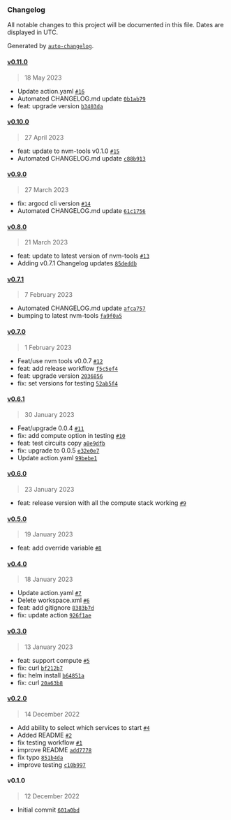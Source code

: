 ### Changelog

All notable changes to this project will be documented in this file. Dates are displayed in UTC.

Generated by [`auto-changelog`](https://github.com/CookPete/auto-changelog).

#### [v0.11.0](https://github.com/nevermined-io/nvm-tools-actions/compare/v0.10.0...v0.11.0)

> 18 May 2023

- Update action.yaml [`#16`](https://github.com/nevermined-io/nvm-tools-actions/pull/16)
- Automated CHANGELOG.md update [`0b1ab79`](https://github.com/nevermined-io/nvm-tools-actions/commit/0b1ab7969d8e030326c762a44279f327da9bf7d3)
- feat: upgrade version [`b3403da`](https://github.com/nevermined-io/nvm-tools-actions/commit/b3403da75ecedc432c005e7e37241102f9b60101)

#### [v0.10.0](https://github.com/nevermined-io/nvm-tools-actions/compare/v0.9.0...v0.10.0)

> 27 April 2023

- feat: update to nvm-tools v0.1.0 [`#15`](https://github.com/nevermined-io/nvm-tools-actions/pull/15)
- Automated CHANGELOG.md update [`c88b913`](https://github.com/nevermined-io/nvm-tools-actions/commit/c88b913ec97ce4e0ae815a323be631464ab7fcc3)

#### [v0.9.0](https://github.com/nevermined-io/nvm-tools-actions/compare/v0.8.0...v0.9.0)

> 27 March 2023

- fix: argocd cli version [`#14`](https://github.com/nevermined-io/nvm-tools-actions/pull/14)
- Automated CHANGELOG.md update [`61c1756`](https://github.com/nevermined-io/nvm-tools-actions/commit/61c175602521aba33d74d1897e9efb7c1698a933)

#### [v0.8.0](https://github.com/nevermined-io/nvm-tools-actions/compare/v0.7.1...v0.8.0)

> 21 March 2023

- feat: update to latest version of nvm-tools [`#13`](https://github.com/nevermined-io/nvm-tools-actions/pull/13)
- Adding v0.7.1 Changelog updates [`85deddb`](https://github.com/nevermined-io/nvm-tools-actions/commit/85deddb3a32c6afb9be73e706d78c2329858973b)

#### [v0.7.1](https://github.com/nevermined-io/nvm-tools-actions/compare/v0.7.0...v0.7.1)

> 7 February 2023

- Automated CHANGELOG.md update [`afca757`](https://github.com/nevermined-io/nvm-tools-actions/commit/afca757b38b733bf692e50752c15a12cc52c9780)
- bumping to latest nvm-tools [`fa9f0a5`](https://github.com/nevermined-io/nvm-tools-actions/commit/fa9f0a57f796ac80e5d7d9513bdafcb029568d0b)

#### [v0.7.0](https://github.com/nevermined-io/nvm-tools-actions/compare/v0.6.1...v0.7.0)

> 1 February 2023

- Feat/use nvm tools v0.0.7 [`#12`](https://github.com/nevermined-io/nvm-tools-actions/pull/12)
- feat: add release workflow [`f5c5ef4`](https://github.com/nevermined-io/nvm-tools-actions/commit/f5c5ef47090d341283b36826102874d4d4a83f1e)
- feat: upgrade version [`2036856`](https://github.com/nevermined-io/nvm-tools-actions/commit/203685634d7bf9836bebee51401b62826ace9d71)
- fix: set versions for testing [`52ab5f4`](https://github.com/nevermined-io/nvm-tools-actions/commit/52ab5f4084a7898aa2247703c1ae058bc0c69aa0)

#### [v0.6.1](https://github.com/nevermined-io/nvm-tools-actions/compare/v0.6.0...v0.6.1)

> 30 January 2023

- Feat/upgrade 0.0.4 [`#11`](https://github.com/nevermined-io/nvm-tools-actions/pull/11)
- fix: add compute option in testing [`#10`](https://github.com/nevermined-io/nvm-tools-actions/pull/10)
- feat: test circuits copy [`a0e9dfb`](https://github.com/nevermined-io/nvm-tools-actions/commit/a0e9dfbee7e306e546c3e75e62d39b4b1dac0a7b)
- fix: upgrade to 0.0.5 [`e32e0e7`](https://github.com/nevermined-io/nvm-tools-actions/commit/e32e0e72ccdafc911de313d86b3f41dc206090b0)
- Update action.yaml [`99bebe1`](https://github.com/nevermined-io/nvm-tools-actions/commit/99bebe18c4fbe3dddfcd55d42b94961aa0ef5a63)

#### [v0.6.0](https://github.com/nevermined-io/nvm-tools-actions/compare/v0.5.0...v0.6.0)

> 23 January 2023

- feat: release version with all the compute stack working [`#9`](https://github.com/nevermined-io/nvm-tools-actions/pull/9)

#### [v0.5.0](https://github.com/nevermined-io/nvm-tools-actions/compare/v0.4.0...v0.5.0)

> 19 January 2023

- feat: add override variable [`#8`](https://github.com/nevermined-io/nvm-tools-actions/pull/8)

#### [v0.4.0](https://github.com/nevermined-io/nvm-tools-actions/compare/v0.3.0...v0.4.0)

> 18 January 2023

- Update action.yaml [`#7`](https://github.com/nevermined-io/nvm-tools-actions/pull/7)
- Delete workspace.xml [`#6`](https://github.com/nevermined-io/nvm-tools-actions/pull/6)
- feat: add gitignore [`8383b7d`](https://github.com/nevermined-io/nvm-tools-actions/commit/8383b7d031a99c192f792c32389fbaa9655c04ff)
- fix: update action [`926f1ae`](https://github.com/nevermined-io/nvm-tools-actions/commit/926f1ae7fd700825cd733a1a6b6dc4576bdda94c)

#### [v0.3.0](https://github.com/nevermined-io/nvm-tools-actions/compare/v0.2.0...v0.3.0)

> 13 January 2023

- feat: support compute [`#5`](https://github.com/nevermined-io/nvm-tools-actions/pull/5)
- fix: curl [`bf212b7`](https://github.com/nevermined-io/nvm-tools-actions/commit/bf212b777049cb33c049a084fc62674eb3a218f6)
- fix: helm install [`b64851a`](https://github.com/nevermined-io/nvm-tools-actions/commit/b64851aa5525ded8102caa9f50b34ad6cd80c763)
- fix: curl [`20a63b8`](https://github.com/nevermined-io/nvm-tools-actions/commit/20a63b835749f14868aee8ea0b9b7ed6ee8121f9)

#### [v0.2.0](https://github.com/nevermined-io/nvm-tools-actions/compare/v0.1.0...v0.2.0)

> 14 December 2022

- Add ability to select which services to start [`#4`](https://github.com/nevermined-io/nvm-tools-actions/pull/4)
- Added README [`#2`](https://github.com/nevermined-io/nvm-tools-actions/pull/2)
- fix testing workflow [`#1`](https://github.com/nevermined-io/nvm-tools-actions/pull/1)
- improve README [`add7778`](https://github.com/nevermined-io/nvm-tools-actions/commit/add77788e0106b5b4167a114de74ab5cad832a81)
- fix typo [`851b4da`](https://github.com/nevermined-io/nvm-tools-actions/commit/851b4da6362f0684f35b76edb213d503b7051260)
- improve testing [`c10b997`](https://github.com/nevermined-io/nvm-tools-actions/commit/c10b9971bf1778dca852daf82549ded2fe78e6ab)

#### v0.1.0

> 12 December 2022

- Initial commit [`601a0bd`](https://github.com/nevermined-io/nvm-tools-actions/commit/601a0bdc526e67df756408be672e3835d12d9dee)
